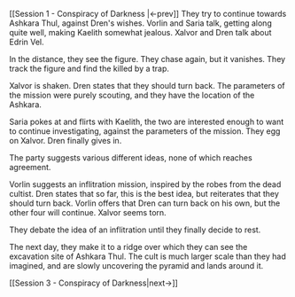 [[Session 1 - Conspiracy of Darkness |<-prev]]
They try to continue towards Ashkara Thul, against Dren's wishes. Vorlin and Saria talk, getting along quite well, making Kaelith somewhat jealous. Xalvor and Dren talk about Edrin Vel.

In the distance, they see the figure. They chase again, but it vanishes. They track the figure and find the killed by a trap. 

Xalvor is shaken. Dren states that they should turn back. The parameters of the mission were purely scouting, and they have the location of the Ashkara. 

Saria pokes at and flirts with Kaelith, the two are interested enough to want to continue investigating, against the parameters of the mission. They egg on Xalvor. Dren finally gives in.

The party suggests various different ideas, none of which reaches agreement.

Vorlin suggests an inflitration mission, inspired by the robes from the dead cultist. Dren states that so far, this is the best idea, but reiterates that they should turn back. Vorlin offers that Dren can turn back on his own, but the other four will continue. Xalvor seems torn.

They debate the idea of an inflitration until they finally decide to rest.

The next day, they make it to a ridge over which they can see the excavation site of Ashkara Thul. The cult is much larger scale than they had imagined, and are slowly uncovering the pyramid and lands around it.

[[Session 3 - Conspiracy of Darkness|next->]]